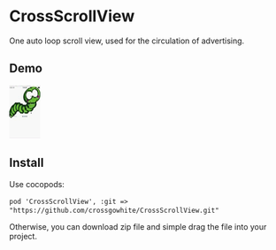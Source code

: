 # CrossScrollView
One auto loop scroll view, used for the circulation of advertising.

## Demo
![image](https://github.com/crossgowhite/CrossScrollView/blob/master/screen.gif)
## Install
Use cocopods:

```
pod 'CrossScrollView', :git => "https://github.com/crossgowhite/CrossScrollView.git"
```
Otherwise, you can download zip file and simple drag the file into your project.


